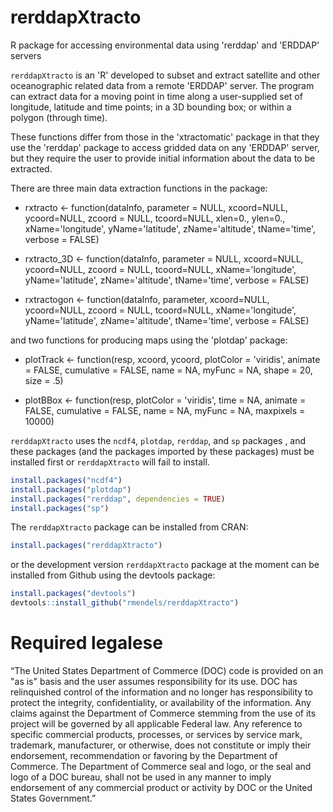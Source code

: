 # rerddapXtracto
R package for accessing environmental data using 'rerddap' and 'ERDDAP' servers

`rerddapXtracto` is an 'R' developed to subset and extract satellite and other oceanographic related data from a remote 'ERDDAP' server. The program can extract data for a moving point in time along a user-supplied set of longitude, latitude and time points; in a 3D bounding box; or within a polygon (through time).  

These functions differ from those in the 'xtractomatic' package in that they use the 'rerddap' package to access gridded data on any 'ERDDAP' server, but they require the user to provide initial information about the data to be extracted.


There are three main data extraction functions in the package: 

- rxtracto <- function(dataInfo, parameter = NULL, 
                  xcoord=NULL, ycoord=NULL, zcoord = NULL, tcoord=NULL,
                  xlen=0., ylen=0., 
                  xName='longitude', yName='latitude', zName='altitude', tName='time',
                  verbose = FALSE)

- rxtracto_3D <- function(dataInfo, parameter = NULL, 
                     xcoord=NULL, ycoord=NULL, zcoord = NULL, tcoord=NULL,
                     xName='longitude', yName='latitude', zName='altitude', tName='time',
                     verbose = FALSE)

- rxtractogon <- function(dataInfo, parameter, 
                     xcoord=NULL, ycoord=NULL, zcoord = NULL, tcoord=NULL, 
                     xName='longitude', yName='latitude', zName='altitude', tName='time', 
                     verbose = FALSE)


and two functions for producing maps using the 'plotdap' package:

- plotTrack <- function(resp, xcoord, ycoord, plotColor = 'viridis', 
                   animate = FALSE, cumulative = FALSE, 
                   name = NA, myFunc = NA, shape = 20, size = .5)

- plotBBox <- function(resp, plotColor = 'viridis', time = NA,
                  animate = FALSE, cumulative = FALSE,
                  name = NA, myFunc = NA, maxpixels = 10000)


`rerddapXtracto` uses the `ncdf4`, `plotdap`, `rerddap`,  and `sp` packages , and these packages (and the packages imported by these packages) must be installed first or `rerddapXtracto` will fail to install.   

```r
install.packages("ncdf4") 
install.packages("plotdap") 
install.packages("rerddap", dependencies = TRUE)
install.packages("sp")
```

The `rerddapXtracto` package can be installed from CRAN:

```r 
install.packages("rerddapXtracto")
```

or the development version `rerddapXtracto` package at the moment can be installed from Github using the devtools package:

```r
install.packages("devtools")
devtools::install_github("rmendels/rerddapXtracto")
```



# Required legalese

“The United States Department of Commerce (DOC) code is provided
on an "as is" basis and the user assumes responsibility for its use.
DOC has relinquished control of the information and no longer has responsibility
to protect the integrity, confidentiality, or availability of the information.
Any claims against the Department of Commerce stemming from the use of its
project will be governed by all applicable Federal law. Any reference to
specific commercial products, processes, or services by service mark, trademark,
manufacturer, or otherwise, does not constitute or imply their endorsement,
recommendation or favoring by the Department of Commerce. The Department of
Commerce seal and logo, or the seal and logo of a DOC bureau, shall not be used
in any manner to imply endorsement of any commercial product or activity by DOC
or the United States Government.”



